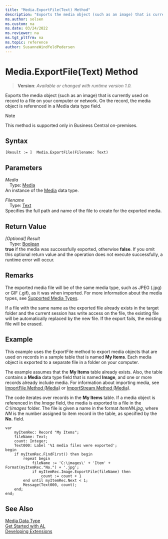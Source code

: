 ```yaml
---
title: "Media.ExportFile(Text) Method"
description: "Exports the media object (such as an image) that is currently used on record to a file on your computer or network."
ms.author: solsen
ms.custom: na
ms.date: 03/24/2022
ms.reviewer: na
ms.tgt_pltfrm: na
ms.topic: reference
author: SusanneWindfeldPedersen
---
```

[//]: # (START>DO_NOT_EDIT)
[//]: # (IMPORTANT:Do not edit any of the content between here and the END>DO_NOT_EDIT.)
[//]: # (Any modifications should be made in the .xml files in the ModernDev repo.)
# Media.ExportFile(Text) Method
> **Version**: _Available or changed with runtime version 1.0._

Exports the media object (such as an image) that is currently used on record to a file on your computer or network. On the record, the media object is referenced in a Media data type field.

> [!NOTE]
> This method is supported only in Business Central on-premises.

## Syntax
```AL
[Result := ]  Media.ExportFile(Filename: Text)
```
## Parameters
*Media*  
&emsp;Type: [Media](media-data-type.md)  
An instance of the [Media](media-data-type.md) data type.  

*Filename*  
&emsp;Type: [Text](../text/text-data-type.md)  
Specifies the full path and name of the file to create for the exported media.  


## Return Value
*[Optional] Result*  
&emsp;Type: [Boolean](../boolean/boolean-data-type.md)  
**true** if the media was successfully exported, otherwise **false**. If you omit this optional return value and the operation does not execute successfully, a runtime error will occur.  


[//]: # (IMPORTANT: END>DO_NOT_EDIT)

## Remarks  
 The exported media file will be of the same media type, such as JPEG \(.jpg\) or GIF \(.gif\), as it was when imported.  For more information about the media types, see [Supported Media Types](../../devenv-working-with-media-on-records.md#SupportedMediaTypes).  

 If a file with the same name as the exported file already exists in the target folder and the current session has write access on the file, the existing file will be automatically replaced by the new file. If the export fails, the existing file will be erased. 

## Example  
 This example uses the ExportFile method to export media objects that are used on records in a sample table that is named **My Items**. Each media object is exported to a separate file in a  folder on your computer.  

 The example assumes that the **My Items** table already exists. Also, the table contains a **Media** data type field that is named **Image**, and one or more records already include media. For information about importing media, see [ImportFile Method \(Media\)](../../methods-auto/media/media-importfile-method.md) or [ImportStream Method \(Media\)](../../methods-auto/media/media-importstream-instream-text-text-method.md).  

The code iterates over records in the **My Items** table. If a media object is referenced in the *Image* field, the media is exported to a file in the *C:\images* folder. The file is given a name in the format *ItemNN.jpg*, where *NN* is the number assigned to item record in the table, as specified by the **No.** field.

```al 
var
    myItemRec: Record "My Items";
    fileName: Text;
    count: Integer;
    Text000: Label '%1 media files were exported';
begin
    if myItemRec.FindFirst() then begin
        repeat begin 
            fileName := 'C:\images\' + 'Item' + Format(myItemRec."No.") + '.jpg';  
            if myItemRec.Image.ExportFile(fileName) then
                count := count + 1
        end until myItemRec.Next < 1;
        Message(Text000, count);  
    end;
end;
```  


## See Also
[Media Data Type](media-data-type.md)  
[Get Started with AL](../../devenv-get-started.md)  
[Developing Extensions](../../devenv-dev-overview.md)